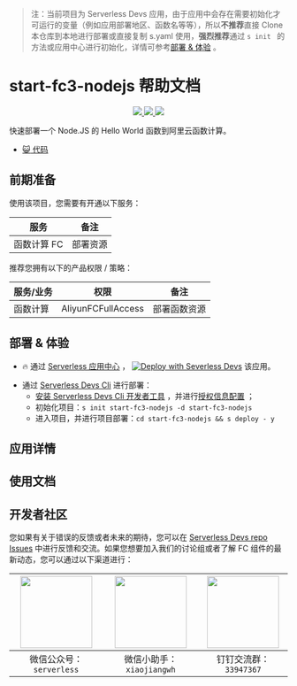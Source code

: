 > 注：当前项目为 Serverless Devs 应用，由于应用中会存在需要初始化才可运行的变量（例如应用部署地区、函数名等等），所以**不推荐**直接 Clone 本仓库到本地进行部署或直接复制 s.yaml 使用，**强烈推荐**通过 `s init ` 的方法或应用中心进行初始化，详情可参考[部署 & 体验](#部署--体验) 。

# start-fc3-nodejs 帮助文档

<p align="center" class="flex justify-center">
    <a href="https://www.serverless-devs.com" class="ml-1">
    <img src="http://editor.devsapp.cn/icon?package=start-fc3-nodejs&type=packageType">
  </a>
  <a href="http://www.devsapp.cn/details.html?name=start-fc3-nodejs" class="ml-1">
    <img src="http://editor.devsapp.cn/icon?package=start-fc3-nodejs&type=packageVersion">
  </a>
  <a href="http://www.devsapp.cn/details.html?name=start-fc3-nodejs" class="ml-1">
    <img src="http://editor.devsapp.cn/icon?package=start-fc3-nodejs&type=packageDownload">
  </a>
</p>

<description>

快速部署一个 Node.JS 的 Hello World 函数到阿里云函数计算。

</description>

<codeUrl>

- [:smiley_cat: 代码](https://code.alibaba-inc.com/serverless-devs/start-fc/tree/master/fc-node)

</codeUrl>
<preview>

</preview>

## 前期准备

使用该项目，您需要有开通以下服务：

<service>

| 服务        | 备注     |
| ----------- | -------- |
| 函数计算 FC | 部署资源 |

</service>

推荐您拥有以下的产品权限 / 策略：
<auth>

| 服务/业务 | 权限               | 备注         |
| --------- | ------------------ | ------------ |
| 函数计算  | AliyunFCFullAccess | 部署函数资源 |

</auth>

<remark>

</remark>

<disclaimers>

</disclaimers>

## 部署 & 体验

<appcenter>
   
- :fire: 通过 [Serverless 应用中心](https://fcnext.console.aliyun.com/applications/create?template=start-fc3-nodejs) ，
  [![Deploy with Severless Devs](https://img.alicdn.com/imgextra/i1/O1CN01w5RFbX1v45s8TIXPz_!!6000000006118-55-tps-95-28.svg)](https://fcnext.console.aliyun.com/applications/create?template=start-fc3-nodejs) 该应用。
   
</appcenter>
<deploy>
    
- 通过 [Serverless Devs Cli](https://www.serverless-devs.com/serverless-devs/install) 进行部署：
  - [安装 Serverless Devs Cli 开发者工具](https://www.serverless-devs.com/serverless-devs/install) ，并进行[授权信息配置](https://docs.serverless-devs.com/fc/config) ；
  - 初始化项目：`s init start-fc3-nodejs -d start-fc3-nodejs `
  - 进入项目，并进行项目部署：`cd start-fc3-nodejs && s deploy - y`
   
</deploy>

## 应用详情

<appdetail id="flushContent">
</appdetail>

## 使用文档

<usedetail id="flushContent">
</usedetail>

<devgroup>

## 开发者社区

您如果有关于错误的反馈或者未来的期待，您可以在 [Serverless Devs repo Issues](https://github.com/serverless-devs/serverless-devs/issues) 中进行反馈和交流。如果您想要加入我们的讨论组或者了解 FC 组件的最新动态，您可以通过以下渠道进行：

<p align="center">

| <img src="https://serverless-article-picture.oss-cn-hangzhou.aliyuncs.com/1635407298906_20211028074819117230.png" width="130px" > | <img src="https://serverless-article-picture.oss-cn-hangzhou.aliyuncs.com/1635407044136_20211028074404326599.png" width="130px" > | <img src="https://serverless-article-picture.oss-cn-hangzhou.aliyuncs.com/1635407252200_20211028074732517533.png" width="130px" > |
| --------------------------------------------------------------------------------------------------------------------------------- | --------------------------------------------------------------------------------------------------------------------------------- | --------------------------------------------------------------------------------------------------------------------------------- |
| <center>微信公众号：`serverless`</center>                                                                                         | <center>微信小助手：`xiaojiangwh`</center>                                                                                        | <center>钉钉交流群：`33947367`</center>                                                                                           |

</p>
</devgroup>
